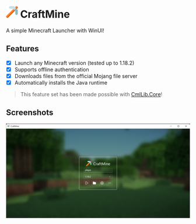 # <img src=".github/icon.png" width="32"/> CraftMine

A simple Minecraft Launcher with WinUI!

## Features

* [X] Launch any Minecraft version (tested up to 1.18.2)
* [X] Supports offline authentication
* [X] Downloads files from the official Mojang file server
* [X] Automatically installs the Java runtime

> This feature set has been made possible with [CmlLib.Core](https://github.com/CmlLib/CmlLib.Core)!

## Screenshots

![](.github/images/0.png)
